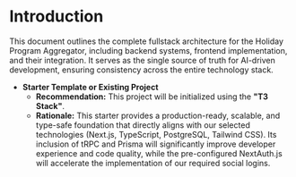 # **Introduction**

This document outlines the complete fullstack architecture for the Holiday Program Aggregator, including backend systems, frontend implementation, and their integration. It serves as the single source of truth for AI-driven development, ensuring consistency across the entire technology stack.

* **Starter Template or Existing Project**
    * **Recommendation:** This project will be initialized using the **"T3 Stack"**.
    * **Rationale:** This starter provides a production-ready, scalable, and type-safe foundation that directly aligns with our selected technologies (Next.js, TypeScript, PostgreSQL, Tailwind CSS). Its inclusion of tRPC and Prisma will significantly improve developer experience and code quality, while the pre-configured NextAuth.js will accelerate the implementation of our required social logins.